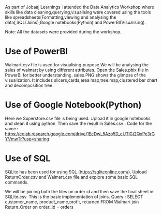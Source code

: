 As part of Jobaaj Learnings I attended the Data Analytics Workshop where skills like data cleaning,querying,visualising were covered using the tools like spreadsheets(Formatting,viewing and analysing the data),SQL(Joins),Google notebooks(Python) and PowerBI(Visualising).

Note: All the datasets were provided during the workshop.
# Use of PowerBI
Walmart.csv file is used for visualising purpose.We will be analysing the sales of walmart by using different attributes.
Open the Sales.pbix file in PowerBi for better understanding. sales.PNG shows the glimpse of the visualization. It includes slicers,cards,area map,tree map,clustered bar chart and decomposition tree.
# Use of Google Notebook(Python)
Here we Superstore.csv file is being used. Upload it in google notebooks and clean it using python. Then save the result in Sales.csv . 
Code for the same : https://colab.research.google.com/drive/1EcDwL5Azo5D_cUTiGt2QxPe3rGYVmwTr?usp=sharing
# Use of SQL
SQLite has been used for using SQL (https://sqliteonline.com/). Upload ReturnOrder.csv and Walmart.csv file and explore some basic SQL commands. 

We will be joining both the files on order id and then save the final sheet in SQLite.csv. This is the basic implementation of joins.
Query : SELECT customer_name, product_name,profit, returned 
FROM Walmart join Return_Order
on order_id = orders
